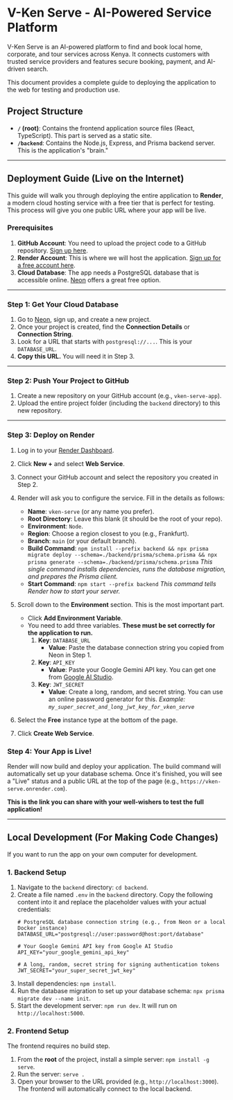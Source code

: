 # V-Ken Serve - AI-Powered Service Platform

V-Ken Serve is an AI-powered platform to find and book local home, corporate, and tour services across Kenya. It connects customers with trusted service providers and features secure booking, payment, and AI-driven search.

This document provides a complete guide to deploying the application to the web for testing and production use.

## Project Structure

- **`/` (root)**: Contains the frontend application source files (React, TypeScript). This part is served as a static site.
- **`/backend`**: Contains the Node.js, Express, and Prisma backend server. This is the application's "brain."

---

## Deployment Guide (Live on the Internet)

This guide will walk you through deploying the entire application to **Render**, a modern cloud hosting service with a free tier that is perfect for testing. This process will give you one public URL where your app will be live.

### Prerequisites

1.  **GitHub Account**: You need to upload the project code to a GitHub repository. [Sign up here](https://github.com/).
2.  **Render Account**: This is where we will host the application. [Sign up for a free account here](https://render.com/).
3.  **Cloud Database**: The app needs a PostgreSQL database that is accessible online. [Neon](https://neon.tech/) offers a great free option.

---

### Step 1: Get Your Cloud Database

1.  Go to [Neon](https://neon.tech/), sign up, and create a new project.
2.  Once your project is created, find the **Connection Details** or **Connection String**.
3.  Look for a URL that starts with `postgresql://...`. This is your `DATABASE_URL`.
4.  **Copy this URL.** You will need it in Step 3.

---

### Step 2: Push Your Project to GitHub

1.  Create a new repository on your GitHub account (e.g., `vken-serve-app`).
2.  Upload the entire project folder (including the `backend` directory) to this new repository.

---

### Step 3: Deploy on Render

1.  Log in to your [Render Dashboard](https://dashboard.render.com/).
2.  Click **New +** and select **Web Service**.
3.  Connect your GitHub account and select the repository you created in Step 2.
4.  Render will ask you to configure the service. Fill in the details as follows:
    - **Name**: `vken-serve` (or any name you prefer).
    - **Root Directory**: Leave this blank (it should be the root of your repo).
    - **Environment**: `Node`.
    - **Region**: Choose a region closest to you (e.g., Frankfurt).
    - **Branch**: `main` (or your default branch).
    - **Build Command**: `npm install --prefix backend && npx prisma migrate deploy --schema=./backend/prisma/schema.prisma && npx prisma generate --schema=./backend/prisma/schema.prisma`
      *This single command installs dependencies, runs the database migration, and prepares the Prisma client.*
    - **Start Command**: `npm start --prefix backend`
      *This command tells Render how to start your server.*

5.  Scroll down to the **Environment** section. This is the most important part.
    - Click **Add Environment Variable**.
    - You need to add three variables. **These must be set correctly for the application to run.**
        1.  **Key**: `DATABASE_URL`
            - **Value**: Paste the database connection string you copied from Neon in Step 1.
        2.  **Key**: `API_KEY`
            - **Value**: Paste your Google Gemini API key. You can get one from [Google AI Studio](https://aistudio.google.com/).
        3.  **Key**: `JWT_SECRET`
            - **Value**: Create a long, random, and secret string. You can use an online password generator for this. *Example: `my_super_secret_and_long_jwt_key_for_vken_serve`*

6.  Select the **Free** instance type at the bottom of the page.
7.  Click **Create Web Service**.

### Step 4: Your App is Live!

Render will now build and deploy your application. The build command will automatically set up your database schema. Once it's finished, you will see a "Live" status and a public URL at the top of the page (e.g., `https://vken-serve.onrender.com`).

**This is the link you can share with your well-wishers to test the full application!**

---

## Local Development (For Making Code Changes)

If you want to run the app on your own computer for development.

### 1. Backend Setup

1.  Navigate to the `backend` directory: `cd backend`.
2.  Create a file named `.env` in the `backend` directory. Copy the following content into it and replace the placeholder values with your actual credentials:
    ```
    # PostgreSQL database connection string (e.g., from Neon or a local Docker instance)
    DATABASE_URL="postgresql://user:password@host:port/database"

    # Your Google Gemini API key from Google AI Studio
    API_KEY="your_google_gemini_api_key"

    # A long, random, secret string for signing authentication tokens
    JWT_SECRET="your_super_secret_jwt_key"
    ```
3.  Install dependencies: `npm install`.
4.  Run the database migration to set up your database schema: `npx prisma migrate dev --name init`.
5.  Start the development server: `npm run dev`. It will run on `http://localhost:5000`.

### 2. Frontend Setup

The frontend requires no build step.

1.  From the **root** of the project, install a simple server: `npm install -g serve`.
2.  Run the server: `serve .`
3.  Open your browser to the URL provided (e.g., `http://localhost:3000`). The frontend will automatically connect to the local backend.